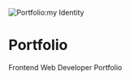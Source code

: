 ![Portfolio:my Identity](https://weandthecolor.com/wp-content/uploads/2021/02/Portfolio-Layout-with-Pink-Accents.jpg)
# Portfolio
Frontend Web Developer Portfolio
